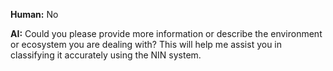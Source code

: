 **Human:** No

**AI:** Could you please provide more information or describe the environment or ecosystem you are dealing with? This will help me assist you in classifying it accurately using the NIN system.